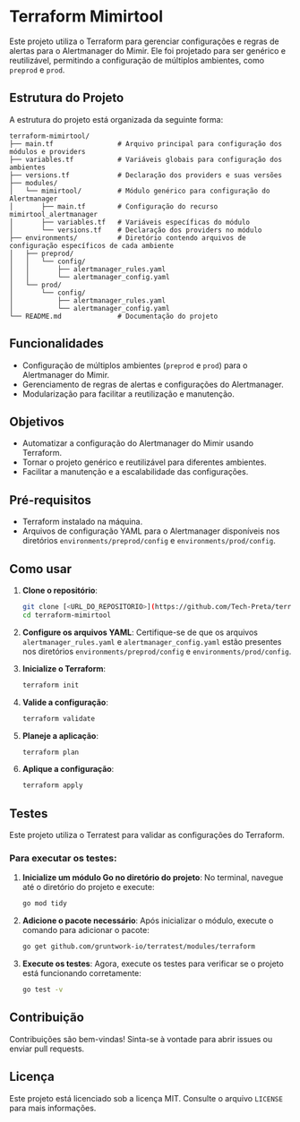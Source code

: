 # Terraform Mimirtool

Este projeto utiliza o Terraform para gerenciar configurações e regras de alertas para o Alertmanager do Mimir. Ele foi projetado para ser genérico e reutilizável, permitindo a configuração de múltiplos ambientes, como `preprod` e `prod`.

## Estrutura do Projeto

A estrutura do projeto está organizada da seguinte forma:

```
terraform-mimirtool/
├── main.tf                # Arquivo principal para configuração dos módulos e providers
├── variables.tf           # Variáveis globais para configuração dos ambientes
├── versions.tf            # Declaração dos providers e suas versões
├── modules/
│   └── mimirtool/         # Módulo genérico para configuração do Alertmanager
│       ├── main.tf        # Configuração do recurso mimirtool_alertmanager
│       ├── variables.tf   # Variáveis específicas do módulo
│       └── versions.tf    # Declaração dos providers no módulo
├── environments/          # Diretório contendo arquivos de configuração específicos de cada ambiente
│   ├── preprod/
│   │   └── config/
│   │       ├── alertmanager_rules.yaml
│   │       └── alertmanager_config.yaml
│   └── prod/
│       └── config/
│           ├── alertmanager_rules.yaml
│           └── alertmanager_config.yaml
└── README.md              # Documentação do projeto
```

## Funcionalidades

- Configuração de múltiplos ambientes (`preprod` e `prod`) para o Alertmanager do Mimir.
- Gerenciamento de regras de alertas e configurações do Alertmanager.
- Modularização para facilitar a reutilização e manutenção.

## Objetivos

- Automatizar a configuração do Alertmanager do Mimir usando Terraform.
- Tornar o projeto genérico e reutilizável para diferentes ambientes.
- Facilitar a manutenção e a escalabilidade das configurações.

## Pré-requisitos

- Terraform instalado na máquina.
- Arquivos de configuração YAML para o Alertmanager disponíveis nos diretórios `environments/preprod/config` e `environments/prod/config`.

## Como usar

1. **Clone o repositório**:
   ```bash
   git clone [<URL_DO_REPOSITORIO>](https://github.com/Tech-Preta/terraform-mimirtool.git)
   cd terraform-mimirtool
   ```

2. **Configure os arquivos YAML**:
   Certifique-se de que os arquivos `alertmanager_rules.yaml` e `alertmanager_config.yaml` estão presentes nos diretórios `environments/preprod/config` e `environments/prod/config`.

3. **Inicialize o Terraform**:
   ```bash
   terraform init
   ```

4. **Valide a configuração**:
   ```bash
   terraform validate
   ```

5. **Planeje a aplicação**:
   ```bash
   terraform plan
   ```

6. **Aplique a configuração**:
   ```bash
   terraform apply
   ```

## Testes

Este projeto utiliza o Terratest para validar as configurações do Terraform.

### Para executar os testes:

1. **Inicialize um módulo Go no diretório do projeto**:
   No terminal, navegue até o diretório do projeto e execute:

   ```bash
   go mod tidy
   ```

2. **Adicione o pacote necessário**:
   Após inicializar o módulo, execute o comando para adicionar o pacote:

   ```bash
   go get github.com/gruntwork-io/terratest/modules/terraform
   ```

3. **Execute os testes**:
   Agora, execute os testes para verificar se o projeto está funcionando corretamente:

   ```bash
   go test -v
   ```

## Contribuição

Contribuições são bem-vindas! Sinta-se à vontade para abrir issues ou enviar pull requests.

## Licença

Este projeto está licenciado sob a licença MIT. Consulte o arquivo `LICENSE` para mais informações.